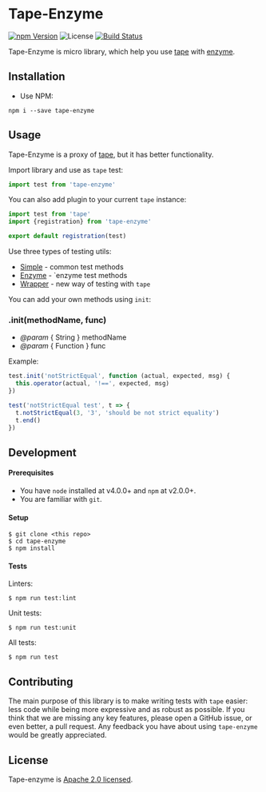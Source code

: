 # Tape-Enzyme

[![npm Version](https://img.shields.io/npm/v/tape-enzyme.svg)](https://www.npmjs.com/package/tape-enzyme) ![License](https://img.shields.io/npm/l/tape-enzyme.svg)
[![Build Status](https://travis-ci.org/grammarly/tape-enzyme.svg?branch=master)](https://travis-ci.org/grammarly/tape-enzyme)

Tape-Enzyme is micro library, which help you use [tape](https://github.com/substack/tape) with [enzyme](https://github.com/airbnb/enzyme).

## Installation

- Use NPM:
```shell
npm i --save tape-enzyme
```

## Usage

Tape-Enzyme is a proxy of [tape](https://github.com/substack/tape), but it has better functionality.

Import library and use as `tape` test:

```js
import test from 'tape-enzyme'
```

You can also add plugin to your current `tape` instance:

```js
import test from 'tape'
import {registration} from 'tape-enzyme'

export default registration(test)
```

Use three types of testing utils:

* [Simple](https://github.com/grammarly/tape-enzyme/blob/master/doc/simple.md) - common test methods
* [Enzyme](https://github.com/grammarly/tape-enzyme/blob/master/doc/enzyme.md) - `enzyme test methods 
* [Wrapper](https://github.com/grammarly/tape-enzyme/blob/master/doc/wrapper.md) - new way of testing with `tape`

You can add your own methods using `init`:

### .init(methodName, func)

* *@param* { String } methodName
* *@param* { Function } func

Example:

```js
test.init('notStrictEqual', function (actual, expected, msg) {
  this.operator(actual, '!==', expected, msg)
})

test('notStrictEqual test', t => {
  t.notStrictEqual(3, '3', 'should be not strict equality')
  t.end()
})

```

## Development

#### Prerequisites

* You have `node` installed at v4.0.0+ and `npm` at v2.0.0+.
* You are familiar with `git`.

#### Setup

```shell
$ git clone <this repo>
$ cd tape-enzyme
$ npm install
```

#### Tests

Linters:

```shell
$ npm run test:lint
```

Unit tests:

```shell
$ npm run test:unit
```

All tests:

```shell
$ npm run test
```


## Contributing

The main purpose of this library is to make writing tests with `tape` easier: less code while being more expressive and as robust as possible. If you think that we are missing any key features, please open a GitHub issue, or even better, a pull request. Any feedback you have about using `tape-enzyme` would be greatly appreciated.


## License

Tape-enzyme is [Apache 2.0 licensed](./LICENSE.md).

